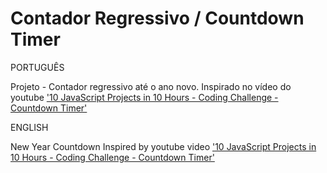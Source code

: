 # Contador Regressivo / Countdown Timer

PORTUGUÊS

Projeto - Contador regressivo até o ano novo.
Inspirado no vídeo do youtube ['10 JavaScript Projects in 10 Hours - Coding Challenge - Countdown Timer'](https://youtu.be/dtKciwk_si4?t=72)


ENGLISH

New Year Countdown
Inspired by youtube video ['10 JavaScript Projects in 10 Hours - Coding Challenge - Countdown Timer'](https://youtu.be/dtKciwk_si4?t=72)
